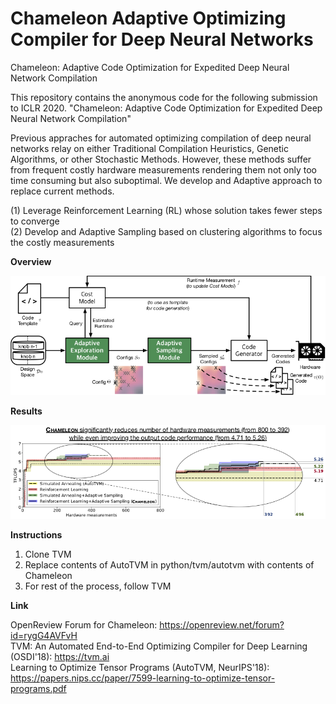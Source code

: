 # Chameleon Adaptive Optimizing Compiler for Deep Neural Networks
Chameleon: Adaptive Code Optimization for Expedited Deep Neural Network Compilation

This repository contains the anonymous code for the following submission to ICLR 2020.
"Chameleon: Adaptive Code Optimization for Expedited Deep Neural Network Compilation" <br/>

Previous appraches for automated optimizing compilation of deep neural networks relay on either Traditional Compilation Heuristics, Genetic Algorithms, or other Stochastic Methods. However, these methods suffer from frequent costly hardware measurements rendering them not only too time consuming but also suboptimal. We develop and Adaptive approach to replace current methods.

(1) Leverage Reinforcement Learning (RL) whose solution takes fewer steps to converge <br/>
(2) Develop and Adaptive Sampling based on clustering algorithms to focus the costly measurements

__Overview__

![Overview](https://github.com/anony-sub/chameleon/blob/master/images/rlc_overview.png)

__Results__

![Results](https://github.com/anony-sub/chameleon/blob/master/images/iter_vs_flops_zoom_oval_complete.png)

__Instructions__
1. Clone TVM <br/>
2. Replace contents of AutoTVM in python/tvm/autotvm with contents of Chameleon <br/>
3. For rest of the process, follow TVM

__Link__

OpenReview Forum for Chameleon: https://openreview.net/forum?id=rygG4AVFvH <br/>
TVM: An Automated End-to-End Optimizing Compiler for Deep Learning (OSDI'18): https://tvm.ai <br/>
Learning to Optimize Tensor Programs (AutoTVM, NeurIPS'18): https://papers.nips.cc/paper/7599-learning-to-optimize-tensor-programs.pdf <br/>
